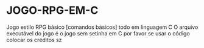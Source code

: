 # JOGO-RPG-EM-C
Jogo estilo RPG básico [comandos básicos] todo em linguagem C
O arquivo executável do jogo é o jogo sem setinha em C
por favor se usar o código colocar os créditos sz
